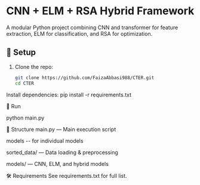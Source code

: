 # CNN + ELM + RSA Hybrid Framework

A modular Python project combining CNN and transformer for feature extraction, ELM for classification, and RSA for optimization.

## 🔧 Setup

1. Clone the repo:
   ```bash
   git clone https://github.com/FaizaAbbasi988/CTER.git
   cd CTER
Install dependencies:
pip install -r requirements.txt

🚀 Run

python main.py

📁 Structure
main.py — Main execution script

models -- for individual models 

sorted_data/ — Data loading & preprocessing

models/ — CNN, ELM, and hybrid models

🛠 Requirements
See requirements.txt for full list.